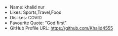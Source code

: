 - Name: khalid nur
- Likes: Sports,Travel,Food
- Dislikes: COVID
- Favourite Quote: "God first"
- GitHub Profile URL: https://github.com/Khalid4555
